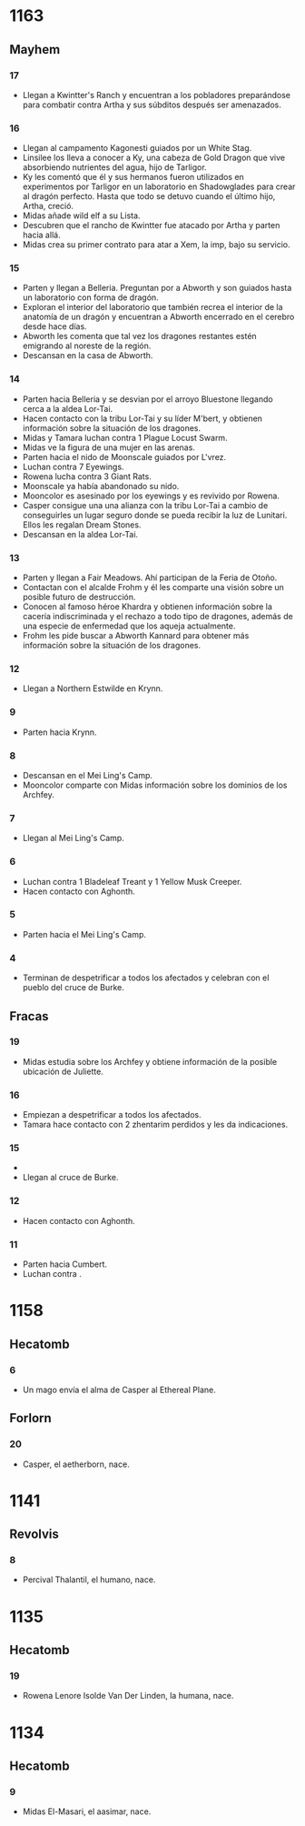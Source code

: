 # 1163

## Mayhem

### 17
- Llegan a Kwintter's Ranch y encuentran a los pobladores preparándose para combatir contra Artha y sus súbditos después ser amenazados.

### 16
- Llegan al campamento Kagonesti guiados por un White Stag.
- Linsilee los lleva a conocer a Ky, una cabeza de Gold Dragon que vive absorbiendo nutrientes del agua, hijo de Tarligor.
- Ky les comentó que él y sus hermanos fueron utilizados en experimentos por Tarligor en un laboratorio en Shadowglades para crear al dragón perfecto. Hasta que todo se detuvo cuando el último hijo, Artha, creció.
- Midas añade wild elf a su Lista.
- Descubren que el rancho de Kwintter fue atacado por Artha y parten hacia allá.
- Midas crea su primer contrato para atar a Xem, la imp, bajo su servicio.

### 15

- Parten y llegan a Belleria. Preguntan por a Abworth y son guiados hasta un laboratorio con forma de dragón.
- Exploran el interior del laboratorio que también recrea el interior de la anatomía de un dragón y encuentran a Abworth encerrado en el cerebro desde hace días.
- Abworth les comenta que tal vez los dragones restantes estén emigrando al noreste de la región.
- Descansan en la casa de Abworth.

### 14

- Parten hacia Belleria y se desvian por el arroyo Bluestone llegando cerca a la aldea Lor-Tai.
- Hacen contacto con la tribu Lor-Tai y su líder M'bert, y obtienen información sobre la situación de los dragones.
- Midas y Tamara luchan contra 1 Plague Locust Swarm.
- Midas ve la figura de una mujer en las arenas.
- Parten hacia el nido de Moonscale guiados por L'vrez.
- Luchan contra 7 Eyewings.
- Rowena lucha contra 3 Giant Rats.
- Moonscale ya había abandonado su nido.
- Mooncolor es asesinado por los eyewings y es revivido por Rowena.
- Casper consigue una una alianza con la tribu Lor-Tai a cambio de conseguirles un lugar seguro donde se pueda recibir la luz de Lunitari. Ellos les regalan Dream Stones.
- Descansan en la aldea Lor-Tai.

### 13

- Parten y llegan a Fair Meadows. Ahí participan de la Feria de Otoño.
- Contactan con el alcalde Frohm y él les comparte una visión sobre un posible futuro de destrucción.
- Conocen al famoso héroe Khardra y obtienen información sobre la cacería indiscriminada y el rechazo a todo tipo de dragones, además de una especie de enfermedad que los aqueja actualmente.
- Frohm les pide buscar a Abworth Kannard para obtener más información sobre la situación de los dragones.

### 12

- Llegan a Northern Estwilde en Krynn.

### 9

- Parten hacia Krynn.

### 8

- Descansan en el Mei Ling's Camp.
- Mooncolor comparte con Midas información sobre los dominios de los Archfey.

### 7

- Llegan al Mei Ling's Camp.

### 6

- Luchan contra 1 Bladeleaf Treant y 1 Yellow Musk Creeper.
- Hacen contacto con Aghonth.

### 5

- Parten hacia el Mei Ling's Camp.

### 4

- Terminan de despetrificar a todos los afectados y celebran con el pueblo del cruce de Burke.

## Fracas

### 19

- Midas estudia sobre los Archfey y obtiene información de la posible ubicación de Juliette.

### 16

- Empiezan a despetrificar a todos los afectados.
- Tamara hace contacto con 2 zhentarim perdidos y les da indicaciones.

### 15

- 
- Llegan al cruce de Burke.

### 12

- Hacen contacto con Aghonth.

### 11

- Parten hacia Cumbert.
- Luchan contra .

# 1158

## Hecatomb

### 6

- Un mago envía el alma de Casper al Ethereal Plane.

## Forlorn

### 20

- Casper, el aetherborn, nace.

# 1141

## Revolvis

### 8

- Percival Thalantil, el humano, nace.

# 1135

## Hecatomb

### 19

- Rowena Lenore Isolde Van Der Linden, la humana, nace.

# 1134

## Hecatomb

### 9

- Midas El-Masari, el aasimar, nace.